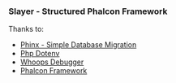 ### Slayer - Structured Phalcon Framework

Thanks to:<br>
<ul>
  <li><a target="_blank" href="https://github.com/robmorgan/phinx">Phinx - Simple Database Migration</a></li>
  <li><a target="_blank" href="https://github.com/vlucas/phpdotenv">Php Dotenv</a></li>
  <li><a target="_blank" href="https://github.com/filp/whoops">Whoops Debugger</a></li>
  <li><a target="_blank" href="https://phalconphp.com/">Phalcon Framework</a></li>
</ul>